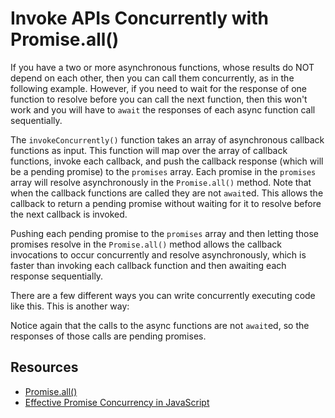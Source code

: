 <script lang="ts">
  import { Highlight } from "/src/components";

  const example1 =
`async function fetchUsers() {
  const response = await fetch("/users");
  return await response.json();
}

async function fetchProducts() {
  const response = await fetch("/products");
  return await response.json();
}

async function fetchPrices() {
  const response = await fetch("/prices");
  return await response.json();
}

async function invokeConcurrently(callbacks) {
  const promises = callbacks.map((callback) => {
    const callbackResponse = callback();
    return callbackResponse;
  });

  const results = await Promise.all(promises)
    .catch((error) => {
      throw new Error(error.message);
    });

  return results;
}

await invokeConcurrently([fetchUsers, fetchProducts, fetchPrices]);`;

  const example2 =
`const usersPromise = fetchUsers();
const productsPromise = fetchProducts();
const pricesPromise = fetchPrices();

const results = await Promise.all([usersPromise, productsPromise, pricesPromise])
  .catch((error) => {
    throw new Error(error.message);
  });

console.log(results);`;
</script>

# Invoke APIs Concurrently with Promise.all()

If you have a two or more asynchronous functions, whose results do NOT depend on each other, then you can call them concurrently, as in the following example. However, if you need to wait for the response of one function to resolve before you can call the next function, then this won't work and you will have to `await` the responses of each async function call sequentially.

<Highlight 
  language="typescript"
  code={example1}
/>

The `invokeConcurrently()` function takes an array of asynchronous callback functions as input. This function will map over the array of callback functions, invoke each callback, and push the callback response (which will be a pending promise) to the `promises` array. Each promise in the `promises` array will resolve asynchronously in the `Promise.all()` method. Note that when the callback functions are called they are not `await`ed. This allows the callback to return a pending promise without waiting for it to resolve before the next callback is invoked.

Pushing each pending promise to the `promises` array and then letting those promises resolve in the `Promise.all()` method allows the callback invocations to occur concurrently and resolve asynchronously, which is faster than invoking each callback function and then awaiting each response sequentially.

There are a few different ways you can write concurrently executing code like this. This is another way:

<Highlight 
  language="typescript"
  code={example2}
/>

Notice again that the calls to the async functions are not `await`ed, so the responses of those calls are pending promises.

## Resources

* [Promise.all()](https://developer.mozilla.org/en-US/docs/Web/JavaScript/Reference/Global_Objects/Promise/all)
* [Effective Promise Concurrency in JavaScript](https://www.builder.io/blog/promises)
